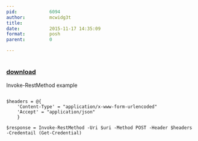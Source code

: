 ```yaml
---
pid:            6094
author:         mcwidg3t
title:          
date:           2015-11-17 14:35:09
format:         posh
parent:         0

---
```


# 

### [download](Scripts\6094.ps1)

Invoke-RestMethod example

```posh

$headers = @{
	'Content-Type' = "application/x-www-form-urlencoded"
	'Accept' = "application/json"
	}

$response = Invoke-RestMethod -Uri $uri -Method POST -Header $headers -Credentail (Get-Credential)
```
